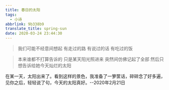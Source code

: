 ```yaml
---
title: 春日的太阳
tags:
  - 小诗
abbrlink: 9b338b9
translate_title: spring-sun
date: 2020-03-24 23:44:30
---
```

> 我们可能不经意间想起
> 有走过的路
> 有说过的话
> 有吃过的饭


> 本来谁都不打算告诉的
> 只是某天阳光照进来
> 突然间仿佛记起了全部
> 然后只想告诉给她今天灿烂的太阳

在某一天，太阳出来了。看到这样的景色，我准备了一箩筐话，碎碎念了好多遍，见你之后，轻轻说了句，今天的太阳真好。--2020年2月21日
